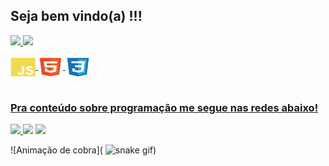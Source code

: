 ## Seja bem vindo(a) !!!
<div>
  <a href="https://github.com/Hemilly-Yasmim">
  <img height="180em" src="https://github-readme-stats.vercel.app/api?username=hemilly-yasmim&show_icons=true&theme=tokyonight&include_all_commits=true&count_private=true"/>
  <img height="180em" src="https://github-readme-stats.vercel.app/api/top-langs/?username=hemilly-yasmim&layout=compact&langs_count=6&theme=tokyonight"/>
</div>
<div style="display: inline_block"><br>
  <img align="center" alt="Js" height="30" width="40" src="https://raw.githubusercontent.com/devicons/devicon/master/icons/javascript/javascript-plain.svg ">
  <img align="center" alt="HTML" height="30" width="40" src="https://raw.githubusercontent.com/devicons/devicon/master/icons/html5/html5-original.svg ">
  <img align="center" alt="CSS" height="30" width="40" src="https://raw.githubusercontent.com/devicons/devicon/master/icons/css3/css3-original.svg ">
</div>
 
 <br>
 
  ### Pra conteúdo sobre programação me segue nas redes abaixo!
 
<div>
 <a href="https://instagram.com/hemilly.yasmim?utm_source=qr&igshid=NGExMmI2YTkyZg%3D%3D">
   <img src="https://img.shields.io/badge/-Instagram-%23E4405F?style=for-the- badge&logo=instagram&logoColor=white" target="_blank">
 </a>
 
<a href = "mailto:hemillyyasmim96@gmail.com">
   <img src="https://img.shields.io/badge/-Gmail-%23333?style=for-the-badge&logo=gmail&logoColor=white" alvo ="_blank"></a>

 <a href="https://www.linkedin.com/in/hemilly-yasmim-52682320b?trk=contact-info" target="_blank">
   <img src="https://img.shields.io/badge/-LinkedIn-%230077B5?style= for-the-badge&logo=linkedin&logoColor=white" target="_blank">
 </a>
 
  ![Animação de cobra]( ![snake gif](https://github.com/hemilly-yasmim/github/hemilly-yasmim/github/blob/output/github-contribution-grid-snake.svg))

</div>

